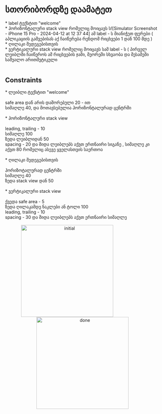 <h1>სთორიბორდზე დაამატეთ </h1>
* label ტექსტით "welcome" 
<br/>
* ჰორიზონტალური stack view რომელიც მოიცავს ს![Simulator Screenshot - iPhone 15 Pro - 2024-04-12 at 12 37 44]
ამ label - ს  მიანიჭეთ ფერები  ( აპლიკაციის გაშვებისას აქ ჩაიწერება რენდომ რიცხვები 1 დან 100 მდე  )
<br/>
* ღილაკი შედეგებისთვის 
<br/>
* ვერტიკალური  stack view  რომელიც მოიცავს სამ label - ს ( პირველ ლეიბლში ჩაიწეროს ამ რიცხვების ჯამი, მეორეში სხვაობა და მესამეში საშუალო არითმეტიკული
<br/>
<br/>
<h2>Constraints</h2>
* ლეიბლი ტექსტით "welcome"
 <br/>
 <br/>
safe area დან არის დაშორებული 20 - ით
<br/>
სიმაღლე 40, და მოთავსებულია ჰორიზონტალურად ცენტრში
<br/>
<br/>
* ჰორიზონტალური stack view
<br/>
<br/>
leading, trailing  - 10
<br/>
სიმაღლე 100
<br/>
ზედა ლეიბლიდან 50
<br/>
spacing - 20 და შიდა ლეიბლებს აქვთ ერთნაირი სიგანე , სიმაღლე კი აქვთ 80 რომელიც ასევე ყველასთვის საერთოა
<br/>
<br/>
* ღილაკი შედეგებისთვის
<br/>
<br/>
ჰორიზოტალურად ცენტრში
<br/>
სიმაღლე 40
<br/>
ზედა  stack view დან 50
<br/>
<br/>
* ვერტიკალური  stack view
  <br/>
  <br/>
ქვედა safe area - 5
<br/>
ზედა ღილაკამდე ნაკლები ან ტოლი 100
<br/>
leading, trailing  - 10
<br/>
spacing - 30 და შიდა ლეიბლებს აქვთ ერთნაირი სიმაღლე
<br/>
<br/>
<div align="center">
 <img src="https://github.com/MuselianiMariami/UIkit-11/assets/137683336/a48872c5-41cc-43bb-a6a0-31845abfa007" alt="initial" width="300" style="margin-right: 100px;">
 <img src="https://github.com/MuselianiMariami/UIkit-11/assets/137683336/f135f006-ace6-41b5-aa53-6a4961f4e9b3" alt="done" width="300">
</div>

 




